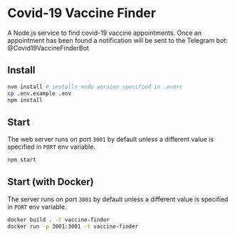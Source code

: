 # Covid-19 Vaccine Finder

A Node.js service to find covid-19 vaccine appointments. Once an appointment has been found a notification will be sent to the Telegram bot: @Covid19VaccineFinderBot

## Install

```sh
nvm install # installs node version specified in .nvmrc
cp .env.example .env
npm install
```

## Start

The web server runs on port `3001` by default unless a different value is specified in `PORT` env variable.

```sh
npm start
```

## Start (with Docker)

The server runs on port `3001` by default unless a different value is specified in `PORT` env variable.

```sh
docker build . -t vaccine-finder
docker run -p 3001:3001 -t vaccine-finder
```
